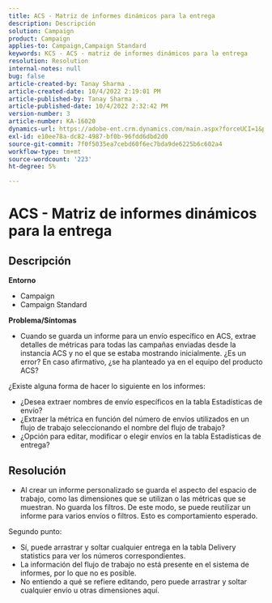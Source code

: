 ```yaml
---
title: ACS - Matriz de informes dinámicos para la entrega
description: Descripción
solution: Campaign
product: Campaign
applies-to: Campaign,Campaign Standard
keywords: KCS - ACS - matriz de informes dinámicos para la entrega
resolution: Resolution
internal-notes: null
bug: false
article-created-by: Tanay Sharma .
article-created-date: 10/4/2022 2:19:01 PM
article-published-by: Tanay Sharma .
article-published-date: 10/4/2022 2:32:42 PM
version-number: 3
article-number: KA-16020
dynamics-url: https://adobe-ent.crm.dynamics.com/main.aspx?forceUCI=1&pagetype=entityrecord&etn=knowledgearticle&id=4296257c-ef43-ed11-bba2-0022480868ff
exl-id: e10ee78a-dc82-4987-bf0b-96fdd6dbd2d0
source-git-commit: 7f0f5035ea7cebd60f6ec7bda9de6225b6c602a4
workflow-type: tm+mt
source-wordcount: '223'
ht-degree: 5%

---
```


# ACS - Matriz de informes dinámicos para la entrega

## Descripción

<b>Entorno</b>
- Campaign
- Campaign Standard




<b>Problema/Síntomas</b>

- Cuando se guarda un informe para un envío específico en ACS, extrae detalles de métricas para todas las campañas enviadas desde la instancia ACS y no el que se estaba mostrando inicialmente. ¿Es un error? En caso afirmativo, ¿se ha planteado ya en el equipo del producto ACS?


¿Existe alguna forma de hacer lo siguiente en los informes:

- ¿Desea extraer nombres de envío específicos en la tabla Estadísticas de envío?
- ¿Extraer la métrica en función del número de envíos utilizados en un flujo de trabajo seleccionando el nombre del flujo de trabajo?
- ¿Opción para editar, modificar o elegir envíos en la tabla Estadísticas de entrega?





## Resolución


- Al crear un informe personalizado se guarda el aspecto del espacio de trabajo, como las dimensiones que se utilizan o las métricas que se muestran. No guarda los filtros. De este modo, se puede reutilizar un informe para varios envíos o filtros. Esto es comportamiento esperado.


Segundo punto:



- Sí, puede arrastrar y soltar cualquier entrega en la tabla Delivery statistics para ver los números correspondientes.
- La información del flujo de trabajo no está presente en el sistema de informes, por lo que no es posible.
- No entiendo a qué se refiere editando, pero puede arrastrar y soltar cualquier envío u otras dimensiones aquí.

